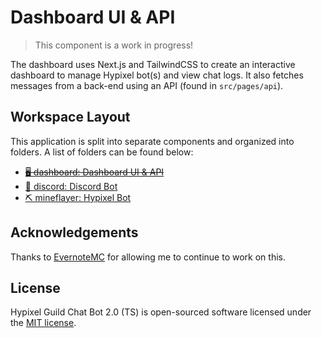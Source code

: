 # Dashboard UI & API

> This component is a work in progress! 

The dashboard uses Next.js and TailwindCSS to create an interactive dashboard to manage Hypixel bot(s) and view chat logs. It also fetches messages from a back-end using an API (found in `src/pages/api`).

## Workspace Layout

This application is split into separate components and organized into folders. A list of folders can be found below:

- [~~🖥️ dashboard: Dashboard UI & API~~](https://github.com/xMdb/hypixel-guild-chat-ts/tree/master/dashboard)
- [🤖 discord: Discord Bot](https://github.com/xMdb/hypixel-guild-chat-ts/tree/master/discord)
- [⛏️ mineflayer: Hypixel Bot](https://github.com/xMdb/hypixel-guild-chat-ts/tree/master/mineflayer)

## Acknowledgements

Thanks to [EvernoteMC](https://github.com/EvernoteMC) for allowing me to continue to work on this.

## License

Hypixel Guild Chat Bot 2.0 (TS) is open-sourced software licensed under the [MIT license](https://choosealicense.com/licenses/mit/).
